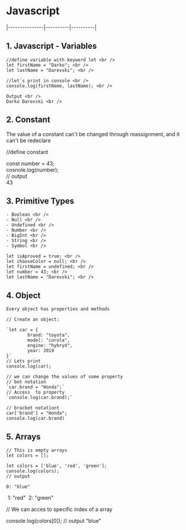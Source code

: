 #  Javascript
|---------------|----------|----------|
## 1. Javascript - Variables

    //define variable with keyword let <br />
    let firstName = "Darko"; <br />
    let lastName = "Darevski"; <br />

    //let`s print in console <br />
    console.log(firstName, lastName); <br />

    Output <br />
    Darko Darevski <br />
## 2. Constant<br />
   The value of a constant can't be changed through reassignment, and it can't be redeclare<br />

   //define constant<br />

   const number = 43;<br />
   cosnole.log(number);<br />
   // output <br />
   43<br />
## 3. Primitive Types 

    - Boolean <br />
    - Null <br />
    - Undefined <br />
    - Number <br />
    - BigInt <br />
    - String <br />
    - Symbol <br />

    let isAproved = true; <br />
    let chooseColor = null; <br />
    let firstName = undefined; <br />
    let number = 43; <br />
    let lastName = "Darevski"; <br />

## 4. Object 
    Every object has properties and methods

    // Create an object:

    `let car = {
            brand: "toyota",
            model: "corola",
            engine: "hybryd",
            year: 2019
    }`
    // Lets print 
    console.log(car);

    // we can change the values of some property
    // bot notation
    `car.brand = "Honda";`
    // Access  to property
    `console.log(car.brand);`

    // bracket notationt
    car['brand'] = "Honda";
    console.log(car.brand)
 ## 5. Arrays

    // This is empty arrays
    let colors = [];

    let colors = ['blue', 'red', 'green'];
    console.log(colors);
    // output
    
    0: "blue"
​    1: "red"
​    2: "green"

   // We can acces to specific index of a array
   
   console.log(colors[0]);
   // output
   "blue"